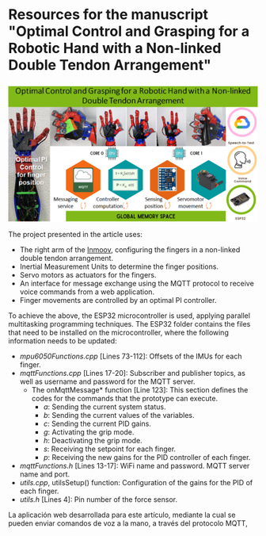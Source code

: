# Resources for the manuscript "Optimal Control and Grasping for a Robotic Hand with a Non-linked Double Tendon Arrangement"
![Graphic Abstract](https://github.com/sanchezgarnica-erick/IEEE_RoboticHand-OptimalControl/blob/main/ProjectImages/graphicAbstract_v2.png)

The project presented in the article uses:
- The right arm of the [Inmoov](https://inmoov.fr/), configuring the fingers in a non-linked double tendon arrangement.
- Inertial Measurement Units to determine the finger positions.
-  Servo motors as actuators for the fingers.
- An interface for message exchange using the MQTT protocol to receive voice commands from a web application.
- Finger movements are controlled by an optimal PI controller.

To achieve the above, the ESP32 microcontroller is used, applying parallel multitasking programming techniques. The ESP32 folder contains the files that need to be installed on the microcontroller, where the following information needs to be updated:

- *mpu6050Functions.cpp* [Lines 73-112]: Offsets of the IMUs for each finger.
- *mqttFunctions.cpp* [Lines 17-20]: Subscriber and publisher topics, as well as username and password for the MQTT server.
	* The onMqttMessage* function [Line 123]: This section defines the codes for the commands that the prototype can execute.
		+ *a*: Sending the current system status.
		+ *b*: Sending the current values of the variables.
		+ *c*: Sending the current PID gains.
		+ *g*: Activating the grip mode.
		+ *h*: Deactivating the grip mode.
		+ *s*: Receiving the setpoint for each finger.
		+ *p*: Receiving the new gains for the PID controller of each finger.
- *mqttFunctions.h* [Lines 13-17]: WiFi name and password. MQTT server name and port.
- *utils.cpp*, utilsSetup() function: Configuration of the gains for the PID of each finger.
- *utils.h* [Lines 4]: Pin number of the force sensor.

La aplicación web desarrollada para este artículo, mediante la cual se pueden enviar comandos de voz a la mano, a través del protocolo MQTT, 
<!--stackedit_data:
eyJoaXN0b3J5IjpbMjc2NzQ0MzQsMTY4OTk1Mjg1NCwxNTQ1Mj
g0NDEzLDEzMjMwOTMyMTgsMTIwNjk5MDY5Miw3OTc1NjE2OCwt
MTM1NTEyNDg4M119
-->